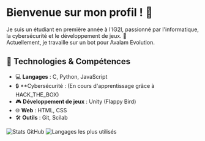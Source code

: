 # Bienvenue sur mon profil ! 👋

Je suis un étudiant en première année à l'IG2I, passionné par l'informatique, la cybersécurité et le développement de jeux. 🚀  
Actuellement, je travaille sur un bot pour Avalam Evolution.  

## 🔧 Technologies & Compétences  

- 💻 **Langages** : C, Python, JavaScript  
- 🔒 **Cybersécurité : (En cours d'apprentissage grâce à HACK_THE_BOX)
- 🎮 **Développement de jeux** : Unity (Flappy Bird)  
- 🌐 **Web** : HTML, CSS  
- 🛠️ **Outils** : Git, Scilab  

![Stats GitHub](https://github-readme-stats.vercel.app/api?username=Vntn10&show_icons=true&theme=dark)
![Langages les plus utilisés](https://github-readme-stats.vercel.app/api/top-langs/?username=Vntn10&layout=compact&theme=dark)

<!---
Vntn10/Vntn10 is a ✨ special ✨ repository because its `README.md` (this file) appears on your GitHub profile.
You can click the Preview link to take a look at your changes.
--->
